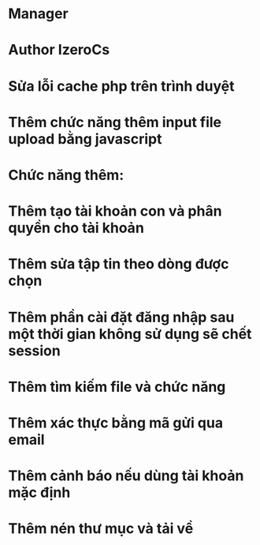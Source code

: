 # Manager
# Author **IzeroCs**


# Sửa lỗi cache php trên trình duyệt
# Thêm chức năng thêm input file upload bằng javascript


# Chức năng thêm:
# Thêm tạo tài khoản con và phân quyền cho tài khoản
# Thêm sửa tập tin theo dòng được chọn
# Thêm phần cài đặt đăng nhập sau một thời gian không sử dụng sẽ chết session
# Thêm tìm kiếm file và chức năng
# Thêm xác thực bằng mã gửi qua email
# Thêm cảnh báo nếu dùng tài khoản mặc định
# Thêm nén thư mục và tải về